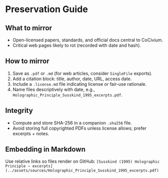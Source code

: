 <!-- status: stub; target: 150+ words -->
<!-- status: stub; target: 150+ words -->
<!-- status: stub; target: 150+ words -->
<!-- status: stub; target: 150+ words -->
<!-- status: stub; target: 150+ words -->
<!-- status: stub; target: 150+ words -->
<!-- status: stub; target: 150+ words -->
# Preservation Guide

## What to mirror
- Open-licensed papers, standards, and official docs central to CoCivium.
- Critical web pages likely to rot (recorded with date and hash).

## How to mirror
1. Save as `.pdf` or `.md` (for web articles, consider `SingleFile` exports).
2. Add a citation block: title, author, date, URL, access date.
3. Include a `.license.md` file indicating license or fair-use rationale.
4. Name files descriptively with date, e.g., `Holographic_Principle_Susskind_1995_excerpts.pdf`.

## Integrity
- Compute and store SHA-256 in a companion `.sha256` file.
- Avoid storing full copyrighted PDFs unless license allows; prefer excerpts + notes.

## Embedding in Markdown
Use relative links so files render on GitHub:
`[Susskind (1995) Holographic Principle — excerpts](../assets/sources/Holographic_Principle_Susskind_1995_excerpts.pdf)`








